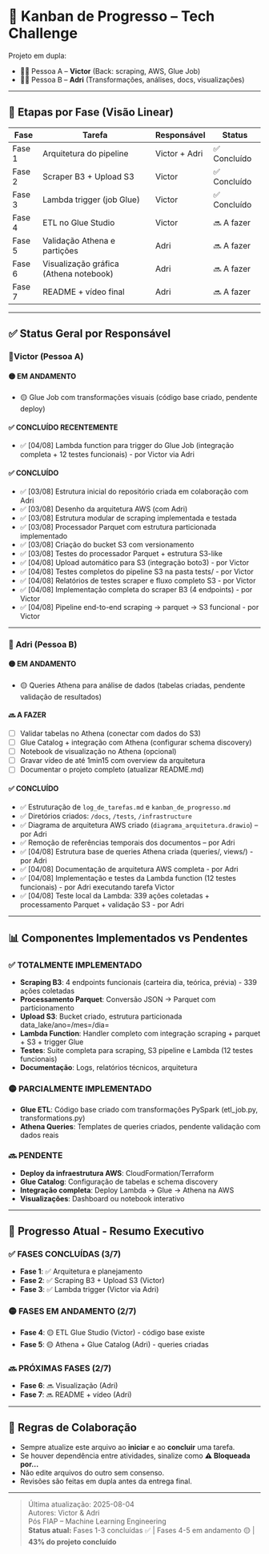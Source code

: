 # 📌 Kanban de Progresso – Tech Challenge
Projeto em dupla:
- 🧑‍💻 Pessoa A – **Victor** (Back: scraping, AWS, Glue Job)
- 👩‍💻 Pessoa B – **Adri** (Transformações, análises, docs, visualizações)

---

## 📆 Etapas por Fase (Visão Linear)
| Fase | Tarefa | Responsável | Status |
|------|--------|-------------|--------|
| Fase 1 | Arquitetura do pipeline | Victor + Adri | ✅ Concluído |
| Fase 2 | Scraper B3 + Upload S3 | Victor | ✅ Concluído |
| Fase 3 | Lambda trigger (job Glue) | Victor | ✅ Concluído |
| Fase 4 | ETL no Glue Studio | Victor | 🔜 A fazer |
| Fase 5 | Validação Athena e partições | Adri | 🔜 A fazer |
| Fase 6 | Visualização gráfica (Athena notebook) | Adri | 🔜 A fazer |
| Fase 7 | README + vídeo final | Adri | 🔜 A fazer |

---

## ✅ Status Geral por Responsável
### 🔹Victor (Pessoa A)

#### 🟡 EM ANDAMENTO
- 🟡 Glue Job com transformações visuais (código base criado, pendente deploy)

#### ✅ CONCLUÍDO RECENTEMENTE
- ✅ [04/08] Lambda function para trigger do Glue Job (integração completa + 12 testes funcionais) - por Victor via Adri

#### ✅ CONCLUÍDO
- ✅ [03/08] Estrutura inicial do repositório criada em colaboração com Adri
- ✅ [03/08] Desenho da arquitetura AWS (com Adri)
- ✅ [03/08] Estrutura modular de scraping implementada e testada
- ✅ [03/08] Processador Parquet com estrutura particionada implementado
- ✅ [03/08] Criação do bucket S3 com versionamento
- ✅ [03/08] Testes do processador Parquet + estrutura S3-like
- ✅ [04/08] Upload automático para S3 (integração boto3) - por Victor
- ✅ [04/08] Testes completos do pipeline S3 na pasta tests/ - por Victor
- ✅ [04/08] Relatórios de testes scraper e fluxo completo S3 - por Victor
- ✅ [04/08] Implementação completa do scraper B3 (4 endpoints) - por Victor
- ✅ [04/08] Pipeline end-to-end scraping → parquet → S3 funcional - por Victor

---

### 🔹 Adri (Pessoa B)
#### 🟡 EM ANDAMENTO
- 🟡 Queries Athena para análise de dados (tabelas criadas, pendente validação de resultados)

#### 🔜 A FAZER
- [ ] Validar tabelas no Athena (conectar com dados do S3)
- [ ] Glue Catalog + integração com Athena (configurar schema discovery)
- [ ] Notebook de visualização no Athena (opcional)
- [ ] Gravar vídeo de até 1min15 com overview da arquitetura
- [ ] Documentar o projeto completo (atualizar README.md)

#### ✅ CONCLUÍDO
- ✅ Estruturação de `log_de_tarefas.md` e `kanban_de_progresso.md`
- ✅ Diretórios criados: `/docs`, `/tests`, `/infrastructure`
- ✅ Diagrama de arquitetura AWS criado (`diagrama_arquitetura.drawio`) – por Adri
- ✅ Remoção de referências temporais dos documentos – por Adri
- ✅ [04/08] Estrutura base de queries Athena criada (queries/, views/) - por Adri
- ✅ [04/08] Documentação de arquitetura AWS completa - por Adri
- ✅ [04/08] Implementação e testes da Lambda function (12 testes funcionais) - por Adri executando tarefa Victor
- ✅ [04/08] Teste local da Lambda: 339 ações coletadas + processamento Parquet + validação S3 - por Adri

---

## 📊 Componentes Implementados vs Pendentes

### ✅ **TOTALMENTE IMPLEMENTADO**
- **Scraping B3**: 4 endpoints funcionais (carteira dia, teórica, prévia) - 339 ações coletadas
- **Processamento Parquet**: Conversão JSON → Parquet com particionamento
- **Upload S3**: Bucket criado, estrutura particionada data_lake/ano=/mes=/dia=
- **Lambda Function**: Handler completo com integração scraping + parquet + S3 + trigger Glue
- **Testes**: Suite completa para scraping, S3 pipeline e Lambda (12 testes funcionais)
- **Documentação**: Logs, relatórios técnicos, arquitetura

### 🟡 **PARCIALMENTE IMPLEMENTADO**
- **Glue ETL**: Código base criado com transformações PySpark (etl_job.py, transformations.py)
- **Athena Queries**: Templates de queries criados, pendente validação com dados reais

### 🔜 **PENDENTE**
- **Deploy da infraestrutura AWS**: CloudFormation/Terraform
- **Glue Catalog**: Configuração de tabelas e schema discovery
- **Integração completa**: Deploy Lambda → Glue → Athena na AWS
- **Visualizações**: Dashboard ou notebook interativo

---

## 🎯 Progresso Atual - Resumo Executivo

### ✅ **FASES CONCLUÍDAS (3/7)**
- **Fase 1**: ✅ Arquitetura e planejamento
- **Fase 2**: ✅ Scraping B3 + Upload S3 (Victor)
- **Fase 3**: ✅ Lambda trigger (Victor via Adri)

### 🟡 **FASES EM ANDAMENTO (2/7)**
- **Fase 4**: 🟡 ETL Glue Studio (Victor) - código base existe
- **Fase 5**: 🟡 Athena + Glue Catalog (Adri) - queries criadas

### 🔜 **PRÓXIMAS FASES (2/7)**
- **Fase 6**: 🔜 Visualização (Adri)
- **Fase 7**: 🔜 README + vídeo (Adri)

---

## 🛑 Regras de Colaboração
- Sempre atualize este arquivo ao **iniciar** e ao **concluir** uma tarefa.
- Se houver dependência entre atividades, sinalize como **⚠ Bloqueada por...**
- Não edite arquivos do outro sem consenso.
- Revisões são feitas em dupla antes da entrega final.

---

> Última atualização: 2025-08-04  
> Autores: Victor & Adri  
> Pós FIAP – Machine Learning Engineering  
> **Status atual:** Fases 1-3 concluídas ✅ | Fases 4-5 em andamento 🟡 | **43% do projeto concluído**
